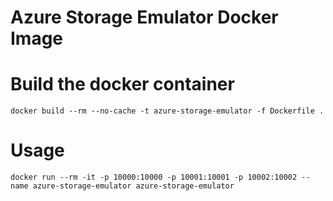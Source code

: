 # Azure Storage Emulator Docker Image

# Build the docker container
```Posh
docker build --rm --no-cache -t azure-storage-emulator -f Dockerfile .
```

# Usage
```Posh
docker run --rm -it -p 10000:10000 -p 10001:10001 -p 10002:10002 --name azure-storage-emulator azure-storage-emulator
```